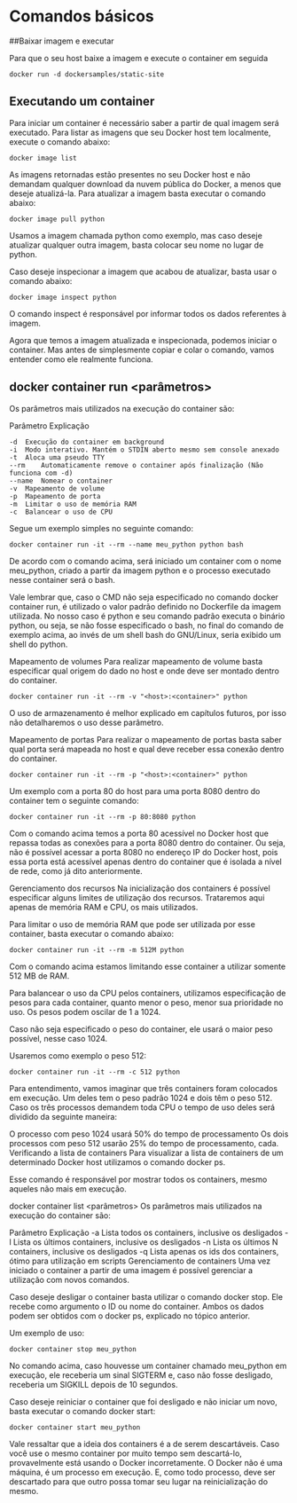 # Comandos básicos

##Baixar imagem e executar

Para que o seu host baixe a imagem e execute o container em seguida

``` 
docker run -d dockersamples/static-site 
``` 

## Executando um container
Para iniciar um container é necessário saber a partir de qual imagem será executado. Para listar as imagens que seu Docker host tem localmente, execute o comando abaixo:

``` 
docker image list
``` 

As imagens retornadas estão presentes no seu Docker host e não demandam qualquer download da nuvem pública do Docker, a menos que deseje atualizá-la. Para atualizar a imagem basta executar o comando abaixo:

``` 
docker image pull python
``` 

Usamos a imagem chamada python como exemplo, mas caso deseje atualizar qualquer outra imagem, basta colocar seu nome no lugar de python.

Caso deseje inspecionar a imagem que acabou de atualizar, basta usar o comando abaixo:

``` 
docker image inspect python
``` 

O comando inspect é responsável por informar todos os dados referentes à imagem.

Agora que temos a imagem atualizada e inspecionada, podemos iniciar o container. Mas antes de simplesmente copiar e colar o comando, vamos entender como ele realmente funciona.

## docker container run <parâmetros> <imagem> <CMD> <argumentos>
  
Os parâmetros mais utilizados na execução do container são:

Parâmetro	Explicação

```  
-d	Execução do container em background
-i	Modo interativo. Mantém o STDIN aberto mesmo sem console anexado
-t	Aloca uma pseudo TTY
--rm	Automaticamente remove o container após finalização (Não funciona com -d)
--name	Nomear o container
-v	Mapeamento de volume
-p	Mapeamento de porta
-m	Limitar o uso de memória RAM
-c	Balancear o uso de CPU

```
  
Segue um exemplo simples no seguinte comando:

```
docker container run -it --rm --name meu_python python bash
```
  
De acordo com o comando acima, será iniciado um container com o nome meu_python, criado a partir da imagem python e o processo executado nesse container será o bash.

Vale lembrar que, caso o CMD não seja especificado no comando docker container run, é utilizado o valor padrão definido no Dockerfile da imagem utilizada. No nosso caso é python e seu comando padrão executa o binário python, ou seja, se não fosse especificado o bash, no final do comando de exemplo acima, ao invés de um shell bash do GNU/Linux, seria exibido um shell do python.

Mapeamento de volumes
Para realizar mapeamento de volume basta especificar qual origem do dado no host e onde deve ser montado dentro do container.

```
docker container run -it --rm -v "<host>:<container>" python
```
  
O uso de armazenamento é melhor explicado em capítulos futuros, por isso não detalharemos o uso desse parâmetro.

Mapeamento de portas
Para realizar o mapeamento de portas basta saber qual porta será mapeada no host e qual deve receber essa conexão dentro do container.

```
docker container run -it --rm -p "<host>:<container>" python
```
  
Um exemplo com a porta 80 do host para uma porta 8080 dentro do container tem o seguinte comando:

```
docker container run -it --rm -p 80:8080 python
```
  
Com o comando acima temos a porta 80 acessível no Docker host que repassa todas as conexões para a porta 8080 dentro do container. Ou seja, não é possível acessar a porta 8080 no endereço IP do Docker host, pois essa porta está acessível apenas dentro do container que é isolada a nível de rede, como já dito anteriormente.

Gerenciamento dos recursos
Na inicialização dos containers é possível especificar alguns limites de utilização dos recursos. Trataremos aqui apenas de memória RAM e CPU, os mais utilizados.

Para limitar o uso de memória RAM que pode ser utilizada por esse container, basta executar o comando abaixo:

```
docker container run -it --rm -m 512M python
```
  
Com o comando acima estamos limitando esse container a utilizar somente 512 MB de RAM.

Para balancear o uso da CPU pelos containers, utilizamos especificação de pesos para cada container, quanto menor o peso, menor sua prioridade no uso. Os pesos podem oscilar de 1 a 1024.

Caso não seja especificado o peso do container, ele usará o maior peso possível, nesse caso 1024.

Usaremos como exemplo o peso 512:

```
docker container run -it --rm -c 512 python
```
  
Para entendimento, vamos imaginar que três containers foram colocados em execução. Um deles tem o peso padrão 1024 e dois têm o peso 512. Caso os três processos demandem toda CPU o tempo de uso deles será dividido da seguinte maneira:

O processo com peso 1024 usará 50% do tempo de processamento
Os dois processos com peso 512 usarão 25% do tempo de processamento, cada.
Verificando a lista de containers
Para visualizar a lista de containers de um determinado Docker host utilizamos o comando docker ps.

Esse comando é responsável por mostrar todos os containers, mesmo aqueles não mais em execução.

docker container list <parâmetros>
Os parâmetros mais utilizados na execução do container são:

Parâmetro	Explicação
-a	Lista todos os containers, inclusive os desligados
-l	Lista os últimos containers, inclusive os desligados
-n	Lista os últimos N containers, inclusive os desligados
-q	Lista apenas os ids dos containers, ótimo para utilização em scripts
Gerenciamento de containers
Uma vez iniciado o container a partir de uma imagem é possível gerenciar a utilização com novos comandos.

Caso deseje desligar o container basta utilizar o comando docker stop. Ele recebe como argumento o ID ou nome do container. Ambos os dados podem ser obtidos com o docker ps, explicado no tópico anterior.

Um exemplo de uso:

```
docker container stop meu_python
```
  
No comando acima, caso houvesse um container chamado meu_python em execução, ele receberia um sinal SIGTERM e, caso não fosse desligado, receberia um SIGKILL depois de 10 segundos.

Caso deseje reiniciar o container que foi desligado e não iniciar um novo, basta executar o comando docker start:

```
docker container start meu_python
```
  
Vale ressaltar que a ideia dos containers é a de serem descartáveis. Caso você use o mesmo container por muito tempo sem descartá-lo, provavelmente está usando o Docker incorretamente. O Docker não é uma máquina, é um processo em execução. E, como todo processo, deve ser descartado para que outro possa tomar seu lugar na reinicialização do mesmo.
